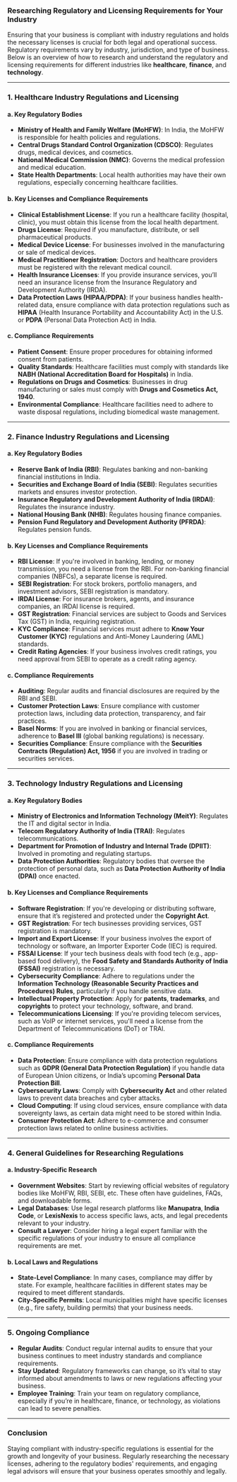 ### **Researching Regulatory and Licensing Requirements for Your Industry**

Ensuring that your business is compliant with industry regulations and holds the necessary licenses is crucial for both legal and operational success. Regulatory requirements vary by industry, jurisdiction, and type of business. Below is an overview of how to research and understand the regulatory and licensing requirements for different industries like **healthcare**, **finance**, and **technology**.

---

### **1. Healthcare Industry Regulations and Licensing**

#### **a. Key Regulatory Bodies**
- **Ministry of Health and Family Welfare (MoHFW)**: In India, the MoHFW is responsible for health policies and regulations.
- **Central Drugs Standard Control Organization (CDSCO)**: Regulates drugs, medical devices, and cosmetics.
- **National Medical Commission (NMC)**: Governs the medical profession and medical education.
- **State Health Departments**: Local health authorities may have their own regulations, especially concerning healthcare facilities.

#### **b. Key Licenses and Compliance Requirements**
- **Clinical Establishment License**: If you run a healthcare facility (hospital, clinic), you must obtain this license from the local health department.
- **Drugs License**: Required if you manufacture, distribute, or sell pharmaceutical products.
- **Medical Device License**: For businesses involved in the manufacturing or sale of medical devices.
- **Medical Practitioner Registration**: Doctors and healthcare providers must be registered with the relevant medical council.
- **Health Insurance Licenses**: If you provide insurance services, you’ll need an insurance license from the Insurance Regulatory and Development Authority (IRDA).
- **Data Protection Laws (HIPAA/PDPA)**: If your business handles health-related data, ensure compliance with data protection regulations such as **HIPAA** (Health Insurance Portability and Accountability Act) in the U.S. or **PDPA** (Personal Data Protection Act) in India.

#### **c. Compliance Requirements**
- **Patient Consent**: Ensure proper procedures for obtaining informed consent from patients.
- **Quality Standards**: Healthcare facilities must comply with standards like **NABH (National Accreditation Board for Hospitals)** in India.
- **Regulations on Drugs and Cosmetics**: Businesses in drug manufacturing or sales must comply with **Drugs and Cosmetics Act, 1940**.
- **Environmental Compliance**: Healthcare facilities need to adhere to waste disposal regulations, including biomedical waste management.

---

### **2. Finance Industry Regulations and Licensing**

#### **a. Key Regulatory Bodies**
- **Reserve Bank of India (RBI)**: Regulates banking and non-banking financial institutions in India.
- **Securities and Exchange Board of India (SEBI)**: Regulates securities markets and ensures investor protection.
- **Insurance Regulatory and Development Authority of India (IRDAI)**: Regulates the insurance industry.
- **National Housing Bank (NHB)**: Regulates housing finance companies.
- **Pension Fund Regulatory and Development Authority (PFRDA)**: Regulates pension funds.

#### **b. Key Licenses and Compliance Requirements**
- **RBI License**: If you're involved in banking, lending, or money transmission, you need a license from the RBI. For non-banking financial companies (NBFCs), a separate license is required.
- **SEBI Registration**: For stock brokers, portfolio managers, and investment advisors, SEBI registration is mandatory.
- **IRDAI License**: For insurance brokers, agents, and insurance companies, an IRDAI license is required.
- **GST Registration**: Financial services are subject to Goods and Services Tax (GST) in India, requiring registration.
- **KYC Compliance**: Financial services must adhere to **Know Your Customer (KYC)** regulations and Anti-Money Laundering (AML) standards.
- **Credit Rating Agencies**: If your business involves credit ratings, you need approval from SEBI to operate as a credit rating agency.

#### **c. Compliance Requirements**
- **Auditing**: Regular audits and financial disclosures are required by the RBI and SEBI.
- **Customer Protection Laws**: Ensure compliance with customer protection laws, including data protection, transparency, and fair practices.
- **Basel Norms**: If you are involved in banking or financial services, adherence to **Basel III** (global banking regulations) is necessary.
- **Securities Compliance**: Ensure compliance with the **Securities Contracts (Regulation) Act, 1956** if you are involved in trading or securities services.

---

### **3. Technology Industry Regulations and Licensing**

#### **a. Key Regulatory Bodies**
- **Ministry of Electronics and Information Technology (MeitY)**: Regulates the IT and digital sector in India.
- **Telecom Regulatory Authority of India (TRAI)**: Regulates telecommunications.
- **Department for Promotion of Industry and Internal Trade (DPIIT)**: Involved in promoting and regulating startups.
- **Data Protection Authorities**: Regulatory bodies that oversee the protection of personal data, such as **Data Protection Authority of India (DPAI)** once enacted.

#### **b. Key Licenses and Compliance Requirements**
- **Software Registration**: If you're developing or distributing software, ensure that it’s registered and protected under the **Copyright Act**.
- **GST Registration**: For tech businesses providing services, GST registration is mandatory.
- **Import and Export License**: If your business involves the export of technology or software, an Importer Exporter Code (IEC) is required.
- **FSSAI License**: If your tech business deals with food tech (e.g., app-based food delivery), the **Food Safety and Standards Authority of India (FSSAI)** registration is necessary.
- **Cybersecurity Compliance**: Adhere to regulations under the **Information Technology (Reasonable Security Practices and Procedures) Rules**, particularly if you handle sensitive data.
- **Intellectual Property Protection**: Apply for **patents**, **trademarks**, and **copyrights** to protect your technology, software, and brand.
- **Telecommunications Licensing**: If you're providing telecom services, such as VoIP or internet services, you'll need a license from the Department of Telecommunications (DoT) or TRAI.

#### **c. Compliance Requirements**
- **Data Protection**: Ensure compliance with data protection regulations such as **GDPR (General Data Protection Regulation)** if you handle data of European Union citizens, or India’s upcoming **Personal Data Protection Bill**.
- **Cybersecurity Laws**: Comply with **Cybersecurity Act** and other related laws to prevent data breaches and cyber attacks.
- **Cloud Computing**: If using cloud services, ensure compliance with data sovereignty laws, as certain data might need to be stored within India.
- **Consumer Protection Act**: Adhere to e-commerce and consumer protection laws related to online business activities.
  
---

### **4. General Guidelines for Researching Regulations**

#### **a. Industry-Specific Research**
- **Government Websites**: Start by reviewing official websites of regulatory bodies like MoHFW, RBI, SEBI, etc. These often have guidelines, FAQs, and downloadable forms.
- **Legal Databases**: Use legal research platforms like **Manupatra**, **India Code**, or **LexisNexis** to access specific laws, acts, and legal precedents relevant to your industry.
- **Consult a Lawyer**: Consider hiring a legal expert familiar with the specific regulations of your industry to ensure all compliance requirements are met.

#### **b. Local Laws and Regulations**
- **State-Level Compliance**: In many cases, compliance may differ by state. For example, healthcare facilities in different states may be required to meet different standards.
- **City-Specific Permits**: Local municipalities might have specific licenses (e.g., fire safety, building permits) that your business needs.

---

### **5. Ongoing Compliance**
- **Regular Audits**: Conduct regular internal audits to ensure that your business continues to meet industry standards and compliance requirements.
- **Stay Updated**: Regulatory frameworks can change, so it’s vital to stay informed about amendments to laws or new regulations affecting your business.
- **Employee Training**: Train your team on regulatory compliance, especially if you’re in healthcare, finance, or technology, as violations can lead to severe penalties.

---

### **Conclusion**
Staying compliant with industry-specific regulations is essential for the growth and longevity of your business. Regularly researching the necessary licenses, adhering to the regulatory bodies' requirements, and engaging legal advisors will ensure that your business operates smoothly and legally.
